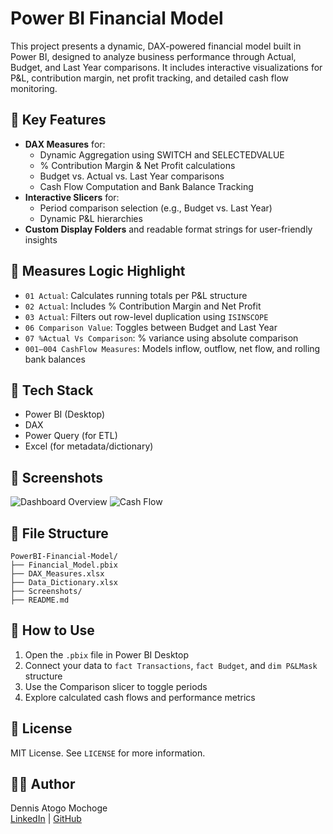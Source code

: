 # Power BI Financial Model

This project presents a dynamic, DAX-powered financial model built in Power BI, designed to analyze business performance through Actual, Budget, and Last Year comparisons. It includes interactive visualizations for P&L, contribution margin, net profit tracking, and detailed cash flow monitoring.

## 📌 Key Features

- **DAX Measures** for:
  - Dynamic Aggregation using SWITCH and SELECTEDVALUE
  - % Contribution Margin & Net Profit calculations
  - Budget vs. Actual vs. Last Year comparisons
  - Cash Flow Computation and Bank Balance Tracking
- **Interactive Slicers** for:
  - Period comparison selection (e.g., Budget vs. Last Year)
  - Dynamic P&L hierarchies
- **Custom Display Folders** and readable format strings for user-friendly insights

## 🧠 Measures Logic Highlight

- `01 Actual`: Calculates running totals per P&L structure
- `02 Actual`: Includes % Contribution Margin and Net Profit
- `03 Actual`: Filters out row-level duplication using `ISINSCOPE`
- `06 Comparison Value`: Toggles between Budget and Last Year
- `07 %Actual Vs Comparison`: % variance using absolute comparison
- `001–004 CashFlow Measures`: Models inflow, outflow, net flow, and rolling bank balances

## 🧮 Tech Stack

- Power BI (Desktop)
- DAX
- Power Query (for ETL)
- Excel (for metadata/dictionary)

## 📸 Screenshots

![Dashboard Overview](Screenshots/dashboard-overview.png)
![Cash Flow](Screenshots/cashflow-page.png)

## 📁 File Structure

```
PowerBI-Financial-Model/
├── Financial_Model.pbix
├── DAX_Measures.xlsx
├── Data_Dictionary.xlsx
├── Screenshots/
├── README.md
```

## 🔧 How to Use

1. Open the `.pbix` file in Power BI Desktop
2. Connect your data to `fact Transactions`, `fact Budget`, and `dim P&LMask` structure
3. Use the Comparison slicer to toggle periods
4. Explore calculated cash flows and performance metrics

## 📜 License

MIT License. See `LICENSE` for more information.

## 👨‍💻 Author

Dennis Atogo Mochoge  
[LinkedIn](https://www.linkedin.com/in/dennismochoge/) | [GitHub](https://github.com/DennisMochoge)
